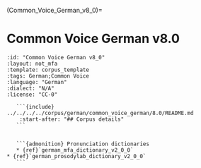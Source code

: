 
(Common_Voice_German_v8_0)=
# Common Voice German v8.0

``````{corpus} Common Voice German v8.0
:id: "Common Voice German v8_0"
:layout: not_mfa
:template: corpus_template
:tags: German;Common Voice
:language: "German"
:dialect: "N/A"
:license: "CC-0"

   ```{include} ../../../../corpus/german/common_voice_german/8.0/README.md
    :start-after: "## Corpus details"
   ```


   ```{admonition} Pronunciation dictionaries
   * {ref}`german_mfa_dictionary_v2_0_0`
* {ref}`german_prosodylab_dictionary_v2_0_0`
   ```
``````
